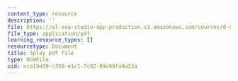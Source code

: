 ```yaml
---
content_type: resource
description: ''
file: https://ol-ocw-studio-app-production.s3.amazonaws.com/courses/8-01sc-classical-mechanics-fall-2016/eca19d59c368e1c17c8289c88fa9a23a_efH7pq9YVQw.pdf
file_type: application/pdf
learning_resource_types: []
resourcetype: Document
title: 3play pdf file
type: OCWFile
uid: eca19d59-c368-e1c1-7c82-89c88fa9a23a
---
```

